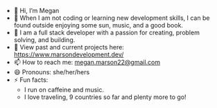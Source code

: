 - 👋 Hi, I’m Megan
- 👀 When I am not coding or learning new development skills, I can be found outside enjoying some sun, music, and a good book. 
- 🌱 I am a full stack developer with a passion for creating, problem solving, and building.
- 👾 View past and current projects here: https://www.marsondevelopment.dev/
- 📫 How to reach me: megan.marson22@gmail.com
- 😄 Pronouns: she/her/hers
- ⚡ Fun facts:
   - I run on caffeine and music.
   - I love traveling, 9 countries so far and plenty more to go! 

<!---
mfmarson/mfmarson is a ✨ special ✨ repository because its `README.md` (this file) appears on your GitHub profile.
You can click the Preview link to take a look at your changes.
--->
